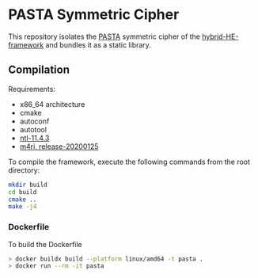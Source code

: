 # PASTA Symmetric Cipher

This repository isolates the [PASTA](https://eprint.iacr.org/2021/731.pdf) symmetric cipher of the [hybrid-HE-framework](https://github.com/IAIK/hybrid-HE-framework) and bundles it as a static library.

## Compilation

Requirements:

- x86_64 architecture
- cmake
- autoconf
- autotool
- [ntl-11.4.3](https://www.shoup.net/ntl/ntl-11.4.3.tar.gz)
- [m4ri, release-20200125](https://github.com/malb/m4ri/releases/tag/release-20200125)

To compile the framework, execute the following commands from the root directory:

```bash
mkdir build
cd build
cmake ..
make -j4
```

### Dockerfile

To build the Dockerfile

```bash
> docker buildx build --platform linux/amd64 -t pasta .
> docker run --rm -it pasta
```
